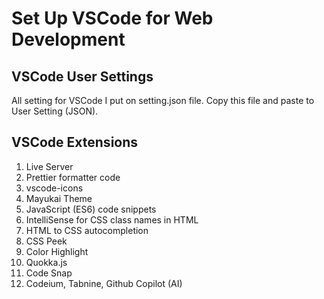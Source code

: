 # Set Up VSCode for Web Development

## VSCode User Settings

All setting for VSCode I put on setting.json file. Copy this file and paste to User Setting (JSON).

## VSCode Extensions

1. Live Server
2. Prettier formatter code
3. vscode-icons
4. Mayukai Theme
5. JavaScript (ES6) code snippets
6. IntelliSense for CSS class names in HTML
7. HTML to CSS autocompletion
8. CSS Peek
9. Color Highlight
10. Quokka.js
11. Code Snap
12. Codeium, Tabnine, Github Copilot (AI)
